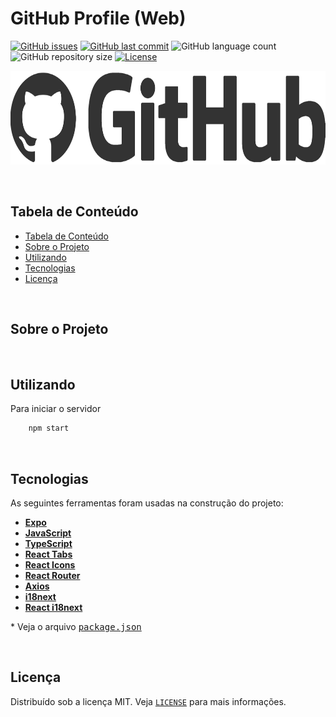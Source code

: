 # GitHub Profile (Web)

<!-- PROJECT SHIELDS -->

[![GitHub issues](https://img.shields.io/github/issues-raw/CarlosETB/github-profiles-web.svg)](https://github.com/CarlosETB/github-profiles-web/issues)
[![GitHub last commit](https://img.shields.io/github/last-commit/CarlosETB/github-profiles-web.svg)](https://github.com/CarlosETB/github-profiles-web/commits/master)
![GitHub language count](https://img.shields.io/github/languages/count/CarlosETB/github-profiles-web?color=%2304D361)
![GitHub repository size](https://img.shields.io/github/repo-size/CarlosETB/github-profiles-web)
[![License](https://img.shields.io/badge/license-MIT-brightgreen)](https://github.com/CarlosETB/github-profiles-web/stargazers)

<!-- PROJECT LOGO -->

<p align="center">
    <img height="150px" src='./src/assets/logo.png' alt="Logo">
</p>

<br />

<!-- TABLE OF CONTENTS -->

## Tabela de Conteúdo

- [Tabela de Conteúdo](#tabela-de-conte%C3%BAdo)
- [Sobre o Projeto](#sobre-o-projeto)
- [Utilizando](#utilizando)
- [Tecnologias](#tecnologias)
- [Licença](#licen%C3%A7a)

<br />

<!-- ABOUT THE PROJECT -->

## Sobre o Projeto


<br />

<!-- USING -->

## Utilizando

Para iniciar o servidor

```sh
    npm start
```

<br />

## Tecnologias

As seguintes ferramentas foram usadas na construção do projeto:

- **[Expo](https://expo.io/)**
- **[JavaScript](https://www.javascript.com/)**
- **[TypeScript](https://www.typescriptlang.org/)**
- **[React Tabs](https://www.npmjs.com/package/react-tabs/)**
- **[React Icons](https://react-icons.github.io/react-icons/)**
- **[React Router](https://www.npmjs.com/package/react-router-dom/)**
- **[Axios](https://github.com/axios/axios)**
- **[i18next](https://www.i18next.com/)**
- **[React i18next](https://www.i18next.com/)**

 \* Veja o arquivo <kbd>[package.json](./package.json)</kbd>

<br />

<!-- LICENSE -->

## Licença

Distribuído sob a licença MIT. Veja [`LICENSE`](./LICENSE) para mais informações.
